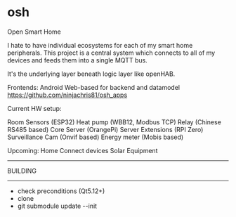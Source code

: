 # osh
Open Smart Home

I hate to have individual ecosystems for each of my smart home peripherals.
This project is a central system which connects to all of my devices and feeds them into a single MQTT bus.

It's the underlying layer beneath logic layer like openHAB.

Frontends:
Android
Web-based for backend and datamodel
https://github.com/ninjachris81/osh_apps

Current HW setup:

Room Sensors (ESP32)
Heat pump (WBB12, Modbus TCP)
Relay (Chinese RS485 based)
Core Server (OrangePi)
Server Extensions (RPI Zero)
Surveillance Cam (Onvif based)
Energy meter (Mobis based)

Upcoming:
Home Connect devices
Solar Equipment


**********************
BUILDING
**********************

- check preconditions (Qt5.12+)
- clone
- git submodule update --init
